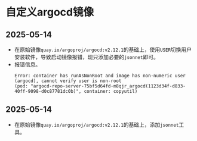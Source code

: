 # 自定义argocd镜像

## 2025-05-14
- 在原始镜像`quay.io/argoproj/argocd:v2.12.1`的基础上，使用`USER`切换用户安装软件，导致启动镜像报错，现只添加必要的`jsonnet`即可。
- 报错信息。
  ```
  Error: container has runAsNonRoot and image has non-numeric user (argocd), cannot verify user is non-root 
  (pod: "argocd-repo-server-75bf5d64fd-m8qjr_argocd(1123d34f-d833-40ff-9098-d0c87781dc0b)", container: copyutil)
  ```

## 2025-05-14
- 在原始镜像`quay.io/argoproj/argocd:v2.12.1`的基础上，添加`jsonnet`工具。